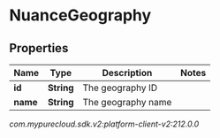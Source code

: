 # NuanceGeography


## Properties

| Name | Type | Description | Notes |
| ------------ | ------------- | ------------- | ------------- |
| **id** | **String** | The geography ID |  |
| **name** | **String** | The geography name |  |




_com.mypurecloud.sdk.v2:platform-client-v2:212.0.0_
